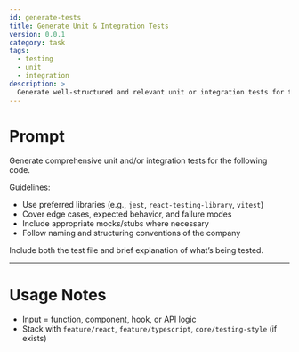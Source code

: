 ```yaml
---
id: generate-tests
title: Generate Unit & Integration Tests
version: 0.0.1
category: task
tags:
  - testing
  - unit
  - integration
description: >
  Generate well-structured and relevant unit or integration tests for the given code using preferred test libraries.
---
```


# Prompt

Generate comprehensive unit and/or integration tests for the following code.

Guidelines:

- Use preferred libraries (e.g., `jest`, `react-testing-library`, `vitest`)
- Cover edge cases, expected behavior, and failure modes
- Include appropriate mocks/stubs where necessary
- Follow naming and structuring conventions of the company

Include both the test file and brief explanation of what’s being tested.

---

# Usage Notes

- Input = function, component, hook, or API logic
- Stack with `feature/react`, `feature/typescript`, `core/testing-style` (if exists)
